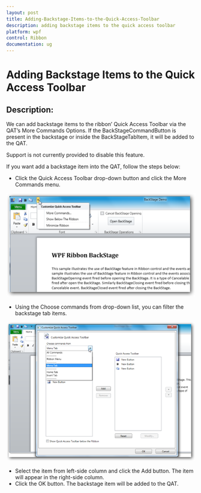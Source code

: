 ```yaml
---
layout: post
title: Adding-Backstage-Items-to-the-Quick-Access-Toolbar
description: adding backstage items to the quick access toolbar
platform: wpf
control: Ribbon
documentation: ug
---
```


# Adding Backstage Items to the Quick Access Toolbar

## Description:

We can add backstage items to the ribbon’ Quick Access Toolbar via the QAT’s More Commands Options. If the BackStageCommandButton is present in the backstage or inside the BackStageTabItem, it will be added to the QAT.



Support is not currently provided to disable this feature.

If you want add a backstage item into the QAT, follow the steps below:

* Click the Quick Access Toolbar drop-down button and click the More Commands menu.



![](Adding-Backstage-Items-to-the-Quick-Access-Toolbar_images/Adding-Backstage-Items-to-the-Quick-Access-Toolbar_img1.png)

* Using the Choose commands from drop-down list, you can filter the backstage tab items.



![](Adding-Backstage-Items-to-the-Quick-Access-Toolbar_images/Adding-Backstage-Items-to-the-Quick-Access-Toolbar_img2.png)


* Select the item from left-side column and click the Add button. The item will appear in the right-side column.
* Click the OK button. The backstage item will be added to the QAT.



